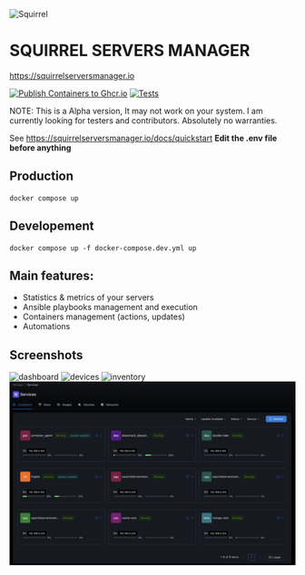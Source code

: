 ![Squirrel](./client/public/logo.svg)
# SQUIRREL SERVERS MANAGER
https://squirrelserversmanager.io

[![Publish Containers to Ghcr.io](https://github.com/SquirrelCorporation/SquirrelServersManager/actions/workflows/docker-publish.yml/badge.svg)](https://github.com/SquirrelCorporation/SquirrelServersManager/actions/workflows/docker-publish.yml)
[![Tests](https://github.com/SquirrelCorporation/SquirrelServersManager/actions/workflows/node.js.yml/badge.svg)](https://github.com/SquirrelCorporation/SquirrelServersManager/actions/workflows/node.js.yml)

NOTE:
This is a Alpha version, It may not work on your system. I am currently looking for testers and contributors.
Absolutely no warranties. 

See https://squirrelserversmanager.io/docs/quickstart
**Edit the .env file before anything**

## Production
```console
docker compose up
```

## Developement
```console
docker compose up -f docker-compose.dev.yml up 
```

## Main features:
- Statistics & metrics of your servers
- Ansible playbooks management and execution
- Containers management (actions, updates)
- Automations 

## Screenshots
![dashboard](./site/public/dashboard.png)
![devices](./site/public/devices.png)
![inventory](./site/public/inventory.png)
![services](./site/public/services.png)

